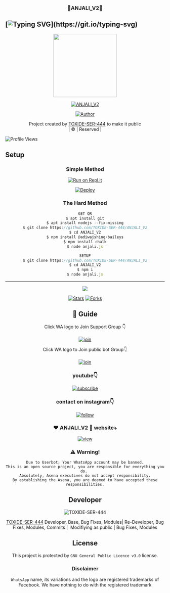 <h3 align="center">💝ANJALI_V2💝</h3>

## [![Typing SVG](https://readme-typing-svg.herokuapp.com?font=Lemon+milk&color=F5000&lines=WELCOME+to+ANJALI_V2+WA+BOT...;CREATED+BY+TOXIDE+SER+444...;THIS+IS+A+BGM+STICKER+BOT...;WITH+MORE+FEATURES...)](https://git.io/typing-svg)

<div align="center">
  <img border-radius: 15px src="https://github.com/TOXIDE-SER-444/ANJALI_V2/blob/549625e377d857f4262208028012240996914b8d/plugins/sql/ANJALI_V2.png" width="200" height="200"/>
  <p align="center">
<a href="#"><img title="ANJALI_V2" src="https://img.shields.io/badge/ANJALI_V2-green?colorA=%23ff0000&colorB=%23017e40&style=for-the-badge"></a>
</p>
  <p align="center">
<a href="https://github.com/TOXIDE-SER-444"><img title="Author" src="https://img.shields.io/badge/Author-TOXIDE-SER-/ANJALI_V2?color=blue&style=for-the-badge&logo=whatsapp"></a>
</p>
</div>
<p align="center">
Project created by <a href="https://github.com/TOXIDE-SER-444">TOXIDE-SER-444</a> to make it public
    <br>
       | © |
        Reserved |
    <br> 
</p>

![Profile Views](https://hits.seeyoufarm.com/api/count/incr/badge.svg?url=https://github.com/TOXIDE-SER-444/ANJALI_V2&title=ANJALI_V2%20Views)

## Setup
<div align="center">

  ### Simple Method
 
[![Run on Repl.it](https://repl.it/badge/github/quiec/whatsAlfa)](https://replit.com/@Husniser/MAALUTTY-QR)
  

[![Deploy](https://www.herokucdn.com/deploy/button.svg)](https://heroku.com/deploy?template=https://github.com/Aadhi000/Anjali_V0) 
 
### The Hard Method
```js
GET QR
$ apt install git
$ apt install nodejs --fix-missing
$ git clone https://github.com/TOXIDE-SER-444/ANJALI_V2
$ cd ANJALI_V2
$ npm install @adiwajshing/baileys
$ npm install chalk
$ node anjali.js
```
      
```js
SETUP
$ git clone https://github.com/TOXIDE-SER-444/ANJALI_V2
$ cd ANJALI_V2
$ npm i
$ node anjali.js
```

----

  <p align="center">
  <a href="httsp://github.com/TOXIDE-SER-444/ANJALI_V2">
    
<a href="https://github.com/farhan-dqz/followers">
<img src="https://img.shields.io/github/repo-size/farhan-dqz/Julie-Mwol?color=green&label=Repo%20total%20size&style=plastic">
<p align="center">
<a href="https://github.com/TOXIDE-SER-444/followers"
<img title="Followers" src="https://img.shields.io/github/followers/TOXIDE-SER-444?color=blue&style=flat-square"></a>
<a href="https://github.com/TOXIDE-SER-444/ANJALI_V2/stargazers/"><img title="Stars" src="https://img.shields.io/github/stars/TOXIDE-SER-444/ANJALI_V2?color=blue&style=flat-trangle"></a>
<a href="https://github.com/TOXIDE-SER-444/ANJALI_V2/network/members"><img title="Forks" src="https://img.shields.io/github/forks/TOXIDE-SER-444/ANJALI_V2?color=blue&style=flat-trangle"></a>
</p>

## 📢 Guide
Click WA logo to Join Support Group 👇
    <br>
<br>
  [![join](https://github.com/Alien-alfa/PublicBot/blob/main/wlogo.svg.png)](https://https://chat.whatsapp.com/LbEtdjqmtxa7jBmCrUdV7V)
  <div align="center">


Click WA logo to Join public bot Group👇
    <br>
<br>
  [![join](https://github.com/Alien-alfa/PublicBot/blob/main/wlogo.svg.png)](https://chat.whatsapp.com/LbEtdjqmtxa7jBmCrUdV7V)
  <div align="center">

  </div>

### youtube👇

[![subscribe](https://i.ibb.co/mqttCVQ/images-1-1.png)](https://youtube.com/channel/UC5oI7U46cs_Bbk01m8jplUw)


### contact on instagram👇

[![follow](https://i.ibb.co/zHdm4Hj/images-5-2.jpg)](https://instagram.com/mind_have_changed_?utm_medium=copy_link)

### ❤️ ANJALI_V2 💙 website⤵️

[![view](https://i.ibb.co/cyXKpj7/images-7-1-1.jpg)](https://ANJALI_V2nijinhusni.blogspot.com)


### ⚠️ Warning! 
```
Due to Userbot; Your WhatsApp account may be banned.
This is an open source project, you are responsible for everything you do. 
Absolutely, Asena executives do not accept responsibility.
By establishing the Asena, you are deemed to have accepted these responsibilities.
```

## Developer
  <div align="center">
    
![TOXIDE-SER-444](https://github.com/TOXIDE-SER-444.png?size=100)

 [TOXIDE-SER-444](https://github.com/TOXIDE-SER-444)
Developer, Base, Bug Fixes, Modules| Re-Developer, Bug Fixes, Modules, Commits |  Modifiying  as   public | Bug Fixes, Modules 
  </div>
    


## License
This project is protected by `GNU General Public Licence v3.0` license.

### Disclaimer
`WhatsApp` name, its variations and the logo are registered trademarks of Facebook. We have nothing to do with the registered trademark
